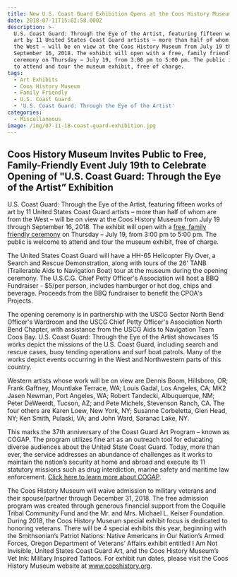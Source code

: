 ```yaml
---
title: New U.S. Coast Guard Exhibition Opens at the Coos History Museum
date: 2018-07-11T15:02:58.000Z
description: >-
  U.S. Coast Guard: Through the Eye of the Artist, featuring fifteen works of
  art by 11 United States Coast Guard artists – more than half of whom are from
  the West – will be on view at the Coos History Museum from July 19 through
  September 16, 2018. The exhibit will open with a free, family friendly
  ceremony on Thursday – July 19, from 3:00 pm to 5:00 pm. The public is welcome
  to attend and tour the museum exhibit, free of charge.
tags:
  - Art Exhibits
  - Coos History Museum
  - Family Friendly
  - U.S. Coast Guard
  - 'U.S. Coast Guard: Through the Eye of the Artist'
categories:
  - Miscellaneous
image: /img/07-11-18-coast-guard-exhibition.jpg
---
```

<h2>Coos History Museum Invites Public to Free, Family-Friendly Event July 19th to Celebrate Opening of "U.S. Coast Guard: Through the Eye of the Artist” Exhibition</h2>
U.S. Coast Guard: Through the Eye of the Artist, featuring fifteen works of art by 11 United States Coast Guard artists – more than half of whom are from the West – will be on view at the Coos History Museum from July 19 through September 16, 2018. The exhibit will open with a <a href="https://cooshistory.org/events/us-coast-guard-art-through-the-eye-of-the-artist-exhibit-opening/" target="_blank" rel="noopener noreferrer">free, family friendly ceremony</a> on Thursday – July 19, from 3:00 pm to 5:00 pm. The public is welcome to attend and tour the museum exhibit, free of charge.

The United States Coast Guard will have a HH-65 Helicopter Fly Over, a Search and Rescue Demonstration, along with tours of the 26' TANB (Trailerable Aids to Navigation Boat) tour at the museum during the opening ceremony. The U.S.C.G. Chief Petty Officer's Association will host a BBQ Fundraiser - $5/per person, includes hamburger or hot dog, chips and beverage. Proceeds from the BBQ fundraiser to benefit the CPOA's Projects.

The opening ceremony is in partnership with the USCG Sector North Bend Officer's Wardroom and the USCG Chief Petty Officer's Association North Bend Chapter, with assistance from the USCG Aids to Navigation
Team Coos Bay. U.S. Coast Guard: Through the Eye of the Artist showcases 15 works depict the missions of the U.S. Coast Guard, including search and rescue cases, buoy tending operations and surf boat patrols. Many of the works depict events occurring in the West and Northwestern parts of this country.

Western artists whose work will be on view are Dennis Boom, Hillsboro, OR; Frank Gaffney, Mountlake Terrace, WA; Louis Gadal, Los Angeles, CA; MK2 Jasen Newman, Port Angeles, WA; Robert Tandecki, Albuquerque, NM; Peter DeWeerdt, Tucson, AZ; and Pete Michels, Stevenson Ranch, CA. The four others are Karen Loew, New York, NY; Susanne Corbeletta, Glen Head, NY; Ken Smith, Pulaski, VA; and John Ward, Saranac Lake, NY.

This marks the 37th anniversary of the Coast Guard Art Program – known as COGAP. The program utilizes fine art as an outreach tool for educating diverse audiences about the United State Coast Guard. Today, more than ever, the service addresses an abundance of challenges as it works to maintain the nation’s security at home and abroad and execute its 11 statutory missions such as drug interdiction, marine safety and maritime law enforcement. <a href="https://www.uscg.mil/Community/Art-Program/" target="_blank" rel="noopener noreferrer">Click here to learn more about COGAP</a>.

The Coos History Museum will waive admission to military veterans and their spouse/partner through December 31, 2018. The free admission program was created through generous financial support from the Coquille Tribal Community Fund and the Mr. and Mrs. Michael L. Keiser Foundation. During 2018, the Coos History Museum special exhibit focus is dedicated to honoring veterans. There will be 4 special exhibits this year, beginning with the Smithsonian’s Patriot Nations: Native Americans in Our Nation’s Armed Forces, Oregon Department of Veterans’ Affairs exhibit entitled I Am Not Invisible, United States Coast Guard Art, and the Coos History Museum’s Vet Ink: Military Inspired Tattoos. For exhibit run dates, please visit the Coos History Museum website at <a href="https://cooshistory.org" target="_blank" rel="noopener noreferrer">www.cooshistory.org</a>.
